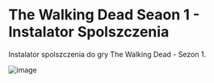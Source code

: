 # The Walking Dead Seaon 1 - Instalator Spolszczenia
Instalator spolszczenia do gry The Walking Dead - Sezon 1.  

![image](https://user-images.githubusercontent.com/101416707/160509903-b64119f4-561d-4af2-bf37-f6909a103591.png)
